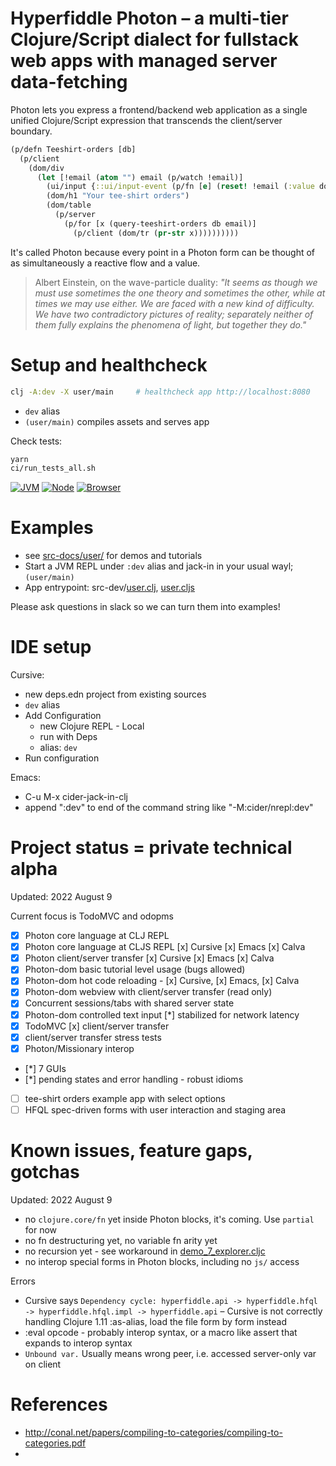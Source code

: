 # Hyperfiddle Photon – a multi-tier Clojure/Script dialect for fullstack web apps with managed server data-fetching

Photon lets you express a frontend/backend web application as a single unified Clojure/Script expression that transcends the client/server boundary.

```clojure
(p/defn Teeshirt-orders [db]
  (p/client
    (dom/div
      (let [!email (atom "") email (p/watch !email)]
        (ui/input {::ui/input-event (p/fn [e] (reset! !email (:value dom/node)))})
        (dom/h1 "Your tee-shirt orders")
        (dom/table
          (p/server
            (p/for [x (query-teeshirt-orders db email)]
              (p/client (dom/tr (pr-str x))))))))))
```

It's called Photon because every point in a Photon form can be thought of as simultaneously a reactive flow and a value.

> Albert Einstein, on the wave-particle duality: *"It seems as though we must use sometimes the one theory and sometimes the other, while at times we may use either. We are faced with a new kind of difficulty. We have two contradictory pictures of reality; separately neither of them fully explains the phenomena of light, but together they do."*

# Setup and healthcheck
```bash
clj -A:dev -X user/main     # healthcheck app http://localhost:8080
```
* `dev` alias
* `(user/main)` compiles assets and serves app

Check tests:
```bash
yarn
ci/run_tests_all.sh
```
[![JVM](https://github.com/hyperfiddle/electric/actions/workflows/tests_clj.yml/badge.svg?branch=master)](https://github.com/hyperfiddle/electric/actions/workflows/tests_clj.yml)
[![Node](https://github.com/hyperfiddle/electric/actions/workflows/tests_node.yml/badge.svg?branch=master)](https://github.com/hyperfiddle/electric/actions/workflows/tests_node.yml)
[![Browser](https://github.com/hyperfiddle/electric/actions/workflows/tests_browser.yml/badge.svg?branch=master)](https://github.com/hyperfiddle/electric/actions/workflows/tests_browser.yml)

# Examples
* see [src-docs/user/](https://github.com/hyperfiddle/photon/tree/master/src-docs/user) for demos and tutorials
* Start a JVM REPL under `:dev` alias and jack-in in your usual wayl; `(user/main)`
* App entrypoint: src-dev/[user.clj](https://github.com/hyperfiddle/photon/blob/master/src-dev/user.clj), [user.cljs](https://github.com/hyperfiddle/photon/blob/master/src-dev/user.cljs)

Please ask questions in slack so we can turn them into examples!

# IDE setup
Cursive:
* new deps.edn project from existing sources
* `dev` alias
* Add Configuration
  * new Clojure REPL - Local
  * run with Deps
  * alias: `dev`
* Run configuration

Emacs:
* C-u M-x cider-jack-in-clj
* append ":dev" to end of the command string like "-M:cider/nrepl:dev"

# Project status = private technical alpha
Updated: 2022 August 9

Current focus is TodoMVC and odopms

- [x] Photon core language at CLJ REPL
- [x] Photon core language at CLJS REPL [x] Cursive [x] Emacs [x] Calva
- [x] Photon client/server transfer [x] Cursive [x] Emacs [x] Calva
- [x] Photon-dom basic tutorial level usage (bugs allowed)
- [x] Photon-dom hot code reloading - [x] Cursive, [x] Emacs, [x] Calva
- [x] Photon-dom webview with client/server transfer (read only)
- [x] Concurrent sessions/tabs with shared server state
- [x] Photon-dom controlled text input [*] stabilized for network latency
- [x] TodoMVC [x] client/server transfer
- [x] client/server transfer stress tests
- [x] Photon/Missionary interop
- [*] 7 GUIs
- [*] pending states and error handling - robust idioms
- [ ] tee-shirt orders example app with select options
- [ ] HFQL spec-driven forms with user interaction and staging area

# Known issues, feature gaps, gotchas
Updated: 2022 August 9

- no `clojure.core/fn` yet inside Photon blocks, it's coming. Use `partial` for now
- no fn destructuring yet, no variable fn arity yet
- no recursion yet - see workaround in [demo_7_explorer.cljc](https://github.com/hyperfiddle/photon/tree/master/src-docs/user/demo_7_explorer.cljc)
- no interop special forms in Photon blocks, including no `js/` access

Errors
* Cursive says `Dependency cycle: hyperfiddle.api -> hyperfiddle.hfql -> hyperfiddle.hfql.impl -> hyperfiddle.api` – Cursive is not correctly handling Clojure 1.11 :as-alias, load the file form by form instead
* :eval opcode - probably interop syntax, or a macro like assert that expands to interop syntax
* `Unbound var.` Usually means wrong peer, i.e. accessed server-only var on client

# References
* http://conal.net/papers/compiling-to-categories/compiling-to-categories.pdf
* 